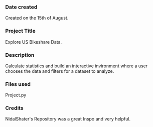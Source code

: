 ### Date created
Created on the 15th of August.

### Project Title
Explore US Bikeshare Data.

### Description
Calculate statistics and build an interactive invironment where a user chooses the data and filters for a dataset to analyze.

### Files used
Project.py

### Credits
NidalShater's Repository was a great Inspo and very helpful.

